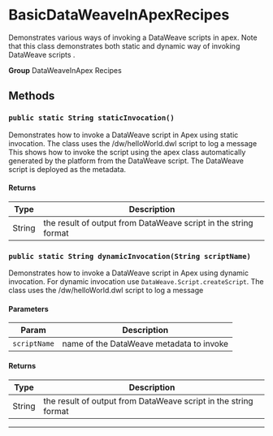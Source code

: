 # BasicDataWeaveInApexRecipes

Demonstrates various ways of invoking a DataWeave scripts
in apex. Note that this class demonstrates both static and dynamic way of
invoking DataWeave scripts .


**Group** DataWeaveInApex Recipes

## Methods
### `public static String staticInvocation()`

Demonstrates how to invoke a DataWeave script in Apex using static invocation. The class uses the /dw/helloWorld.dwl script to log a message This shows how to invoke the script using the apex class automatically generated by the platform from the DataWeave script. The DataWeave script is deployed as the metadata.

#### Returns

|Type|Description|
|---|---|
|String|the result of output from DataWeave script in the string format|

### `public static String dynamicInvocation(String scriptName)`

Demonstrates how to invoke a DataWeave script in Apex using dynamic invocation. For dynamic invocation use `DataWeave.Script.createScript`. The class uses the /dw/helloWorld.dwl script to log a message

#### Parameters

|Param|Description|
|---|---|
|`scriptName`|name of the DataWeave metadata to invoke|

#### Returns

|Type|Description|
|---|---|
|String|the result of output from DataWeave script in the string format|

---
